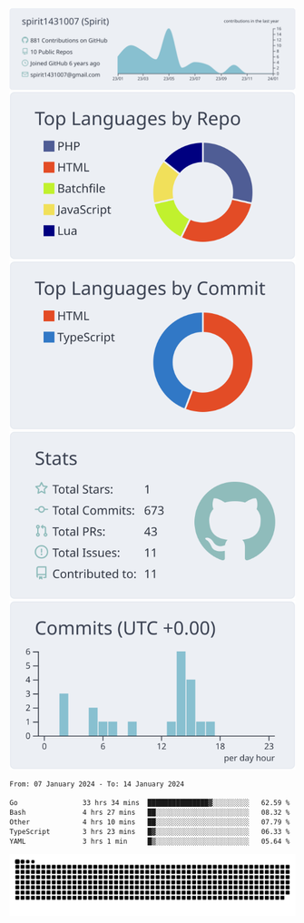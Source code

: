 [![](https://raw.githubusercontent.com/spirit1431007/spirit1431007/master/profile-summary-card-output/nord_bright/0-profile-details.svg)](https://git.io/spiritx)
[![](https://raw.githubusercontent.com/spirit1431007/spirit1431007/master/profile-summary-card-output/nord_bright/1-repos-per-language.svg)](https://git.io/spiritx) [![](https://raw.githubusercontent.com/spirit1431007/spirit1431007/master/profile-summary-card-output/nord_bright/2-most-commit-language.svg)](https://git.io/spiritx)
[![](https://raw.githubusercontent.com/spirit1431007/spirit1431007/master/profile-summary-card-output/nord_bright/3-stats.svg)](https://git.io/spiritx) [![](https://raw.githubusercontent.com/spirit1431007/spirit1431007/master/profile-summary-card-output/nord_bright/4-productive-time.svg)](https://git.io/spiritx)

<!--START_SECTION:waka-->

```txt
From: 07 January 2024 - To: 14 January 2024

Go                33 hrs 34 mins  ███████████████▓░░░░░░░░░   62.59 %
Bash              4 hrs 27 mins   ██░░░░░░░░░░░░░░░░░░░░░░░   08.32 %
Other             4 hrs 10 mins   ██░░░░░░░░░░░░░░░░░░░░░░░   07.79 %
TypeScript        3 hrs 23 mins   █▓░░░░░░░░░░░░░░░░░░░░░░░   06.33 %
YAML              3 hrs 1 min     █▒░░░░░░░░░░░░░░░░░░░░░░░   05.64 %
```

<!--END_SECTION:waka-->

![contribution](https://github.com/spirit1431007/spirit1431007/blob/output/github-contribution-grid-snake.svg)
